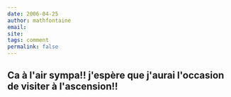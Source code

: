 ```yaml
---
date: 2006-04-25
author: mathfontaine
email: 
site: 
tags: comment
permalink: false
---
```

Ca à l'air sympa!! j'espère que j'aurai l'occasion de visiter à l'ascension!!
---